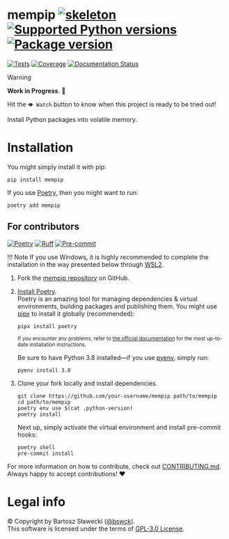
# mempip [![skeleton](https://img.shields.io/badge/0.0.2rc–109–gb0ec19a-skeleton?label=%F0%9F%92%80%20bswck/skeleton&labelColor=black&color=grey&link=https%3A//github.com/bswck/skeleton)](https://github.com/bswck/skeleton/tree/0.0.2rc-109-gb0ec19a) [![Supported Python versions](https://img.shields.io/pypi/pyversions/mempip.svg?logo=python&label=Python)](https://pypi.org/project/mempip/) [![Package version](https://img.shields.io/pypi/v/mempip?label=PyPI)](https://pypi.org/project/mempip/)

[![Tests](https://github.com/bswck/mempip/actions/workflows/test.yml/badge.svg)](https://github.com/bswck/mempip/actions/workflows/test.yml)
[![Coverage](https://coverage-badge.samuelcolvin.workers.dev/bswck/mempip.svg)](https://coverage-badge.samuelcolvin.workers.dev/redirect/bswck/mempip)
[![Documentation Status](https://readthedocs.org/projects/mempip/badge/?version=latest)](https://mempip.readthedocs.io/en/latest/?badge=latest)

> [!Warning]
> **Work in Progress**. 🚧
>
> Hit the `👁 Watch` button to know when this project is ready to be tried out!

Install Python packages into volatile memory.

# Installation
You might simply install it with pip:

```shell
pip install mempip
```

If you use [Poetry](https://python-poetry.org/), then you might want to run:

```shell
poetry add mempip
```

## For contributors
[![Poetry](https://img.shields.io/endpoint?url=https://python-poetry.org/badge/v0.json)](https://python-poetry.org/)
[![Ruff](https://img.shields.io/endpoint?url=https://raw.githubusercontent.com/astral-sh/ruff/main/assets/badge/v2.json)](https://github.com/astral-sh/ruff)
[![Pre-commit](https://img.shields.io/badge/pre--commit-enabled-brightgreen?logo=pre-commit&logoColor=white)](https://github.com/pre-commit/pre-commit)
<!--
This section was generated from bswck/skeleton@0.0.2rc-109-gb0ec19a.
Instead of changing this particular file, you might want to alter the template:
https://github.com/bswck/skeleton/tree/0.0.2rc-109-gb0ec19a/fragments/readme.md
-->
!!! Note
    If you use Windows, it is highly recommended to complete the installation in the way presented below through [WSL2](https://learn.microsoft.com/en-us/windows/wsl/install).
1.  Fork the [mempip repository](https://github.com/bswck/mempip) on GitHub.

1.  [Install Poetry](https://python-poetry.org/docs/#installation).<br/>
    Poetry is an amazing tool for managing dependencies & virtual environments, building packages and publishing them.
    You might use [pipx](https://github.com/pypa/pipx#readme) to install it globally (recommended):

    ```shell
    pipx install poetry
    ```

    <sub>If you encounter any problems, refer to [the official documentation](https://python-poetry.org/docs/#installation) for the most up-to-date installation instructions.</sub>

    Be sure to have Python 3.8 installed—if you use [pyenv](https://github.com/pyenv/pyenv#readme), simply run:

    ```shell
    pyenv install 3.8
    ```

1.  Clone your fork locally and install dependencies.

    ```shell
    git clone https://github.com/your-username/mempip path/to/mempip
    cd path/to/mempip
    poetry env use $(cat .python-version)
    poetry install
    ```

    Next up, simply activate the virtual environment and install pre-commit hooks:

    ```shell
    poetry shell
    pre-commit install
    ```

For more information on how to contribute, check out [CONTRIBUTING.md](https://github.com/bswck/mempip/blob/HEAD/CONTRIBUTING.md).<br/>
Always happy to accept contributions! ❤️

# Legal info
© Copyright by Bartosz Sławecki ([@bswck](https://github.com/bswck)).
<br />This software is licensed under the terms of [GPL-3.0 License](https://github.com/bswck/mempip/blob/HEAD/LICENSE).
